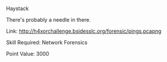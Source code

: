 
Haystack

There's probably a needle in there.

Link: http://h4xorchallenge.bsidesslc.org/forensic/pings.pcapng

Skill Required: Network Forensics

Point Value: 3000
